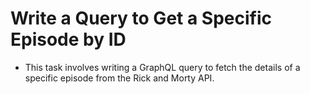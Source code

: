#  Write a Query to Get a Specific Episode by ID

- This task involves writing a GraphQL query to fetch the details of a specific episode from the Rick and Morty API.